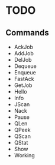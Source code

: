 # TODO

## Commands

 - AckJob
 - AddJob
 - DelJob
 - Dequeue
 - Enqueue
 - FastAck
 - GetJob
 - Hello
 - Info
 - JScan
 - Nack
 - Pause
 - QLen
 - QPeek
 - QScan
 - QStat
 - Show
 - Working
